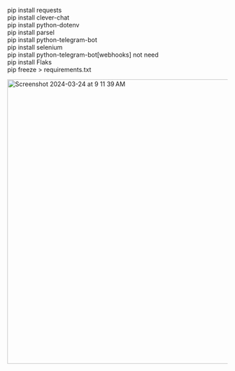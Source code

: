 pip install requests\
pip install clever-chat\
pip install python-dotenv\
pip install parsel\
pip install python-telegram-bot\
pip install selenium\
pip install python-telegram-bot[webhooks] not need \
pip install Flaks\
pip freeze > requirements.txt

<img width="650" alt="Screenshot 2024-03-24 at 9 11 39 AM" src="https://github.com/13chien/telebot/assets/67942357/aaa6df40-9eed-49ec-963b-70781f9698dc">
